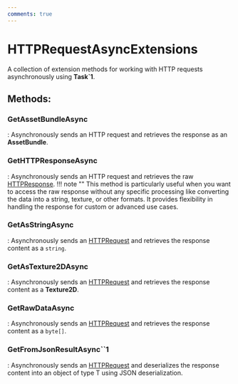 ```yaml
---
comments: true
---
```

# HTTPRequestAsyncExtensions

A collection of extension methods for working with HTTP requests asynchronously using **Task`1**. 


## **Methods**:

### **GetAssetBundleAsync**
: Asynchronously sends an HTTP request and retrieves the response as an **AssetBundle**. 

### **GetHTTPResponseAsync**
: Asynchronously sends an HTTP request and retrieves the raw [HTTPResponse](HTTPResponse.md). 
	!!! note ""
		This method is particularly useful when you want to access the raw response without any specific processing  like converting the data into a string, texture, or other formats. It provides flexibility in handling  the response for custom or advanced use cases. 


### **GetAsStringAsync**
: Asynchronously sends an [HTTPRequest](HTTPRequest.md) and retrieves the response content as a `string`. 

### **GetAsTexture2DAsync**
: Asynchronously sends an [HTTPRequest](HTTPRequest.md) and retrieves the response content as a **Texture2D**. 

### **GetRawDataAsync**
: Asynchronously sends an [HTTPRequest](HTTPRequest.md) and retrieves the response content as a `byte[]`. 

### **GetFromJsonResultAsync``1**
: Asynchronously sends an [HTTPRequest](HTTPRequest.md) and deserializes the response content into an object of type T using JSON deserialization. 